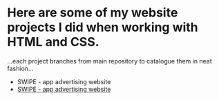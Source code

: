 # Here are some of my website projects I did when working with HTML and CSS.
...each project branches from main repository to catalogue them in neat fashion...

* SWIPE - app advertising website
* <a href="https://github.com/wolfcodding/html-portfolio/tree/SWIPE-application-promo">SWIPE - app advertising website</a>
